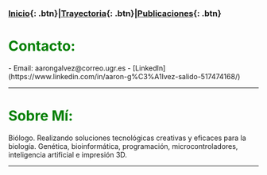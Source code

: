 ### [Inicio](http://ags.aarongs.org/){: .btn}|[Trayectoria](https://AaronGS1999.github.io/aarongs.github.io/Trayectoria.html){: .btn}|[Publicaciones](https://AaronGS1999.github.io/aarongs.github.io/Publicaciones.html){: .btn}
<H1><span style="color:green">Contacto:</span></H1>
- Email: aarongalvez@correo.ugr.es
- [LinkedIn](https://www.linkedin.com/in/aaron-g%C3%A1lvez-salido-517474168/)


---
<H1><span style="color:green">Sobre Mí:</span></H1>
<p class="text-justify">Biólogo. Realizando soluciones tecnológicas creativas y eficaces para la biología. Genética, bioinformática, programación, microcontroladores, inteligencia artificial e impresión 3D.</p>

---
